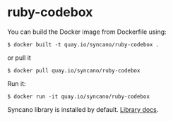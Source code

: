 # ruby-codebox

You can build the Docker image from Dockerfile using:

```
$ docker built -t quay.io/syncano/ruby-codebox .
```

or pull it

```
$ docker pull quay.io/syncano/ruby-codebox
```

Run it:

```
$ docker run -it quay.io/syncano/ruby-codebox
```

Syncano library is installed by default. [Library docs](https://github.com/Syncano/syncano-ruby/tree/release/4.0).
